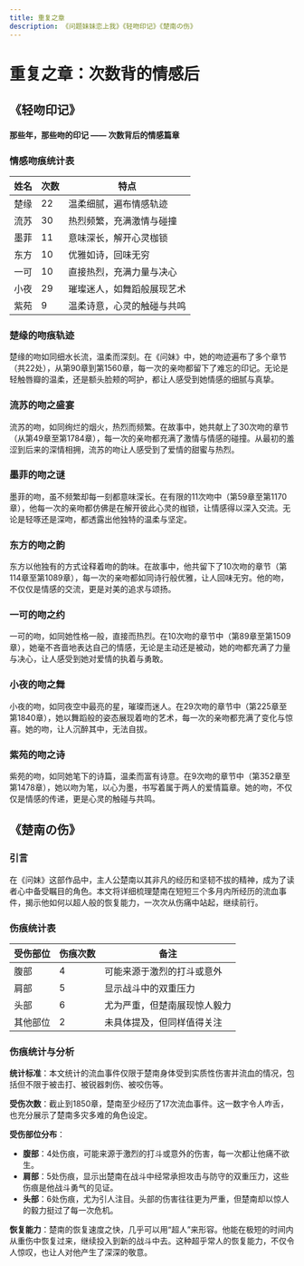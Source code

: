 ```yaml
---
title: 重复之章
description: 《问题妹妹恋上我》《轻吻印记》《楚南の伤》
---
```


# 重复之章：次数背的情感后

## 《轻吻印记》
#### 那些年，那些吻的印记 —— 次数背后的情感篇章

### 情感吻痕统计表

| 姓名 | 次数 | 特点               |
| ------ | -------- | -------------------------- |
| 楚缘   | 22       | 温柔细腻，遍布情感轨迹     |
| 流苏   | 30       | 热烈频繁，充满激情与碰撞   |
| 墨菲   | 11       | 意味深长，解开心灵枷锁     |
| 东方   | 10       | 优雅如诗，回味无穷         |
| 一可   | 10       | 直接热烈，充满力量与决心   |
| 小夜   | 29       | 璀璨迷人，如舞蹈般展现艺术 |
| 紫苑   | 9        | 温柔诗意，心灵的触碰与共鸣 |

### 楚缘的吻痕轨迹
楚缘的吻如同细水长流，温柔而深刻。在《问妹》中，她的吻迹遍布了多个章节（共22处），从第90章到第1560章，每一次的亲吻都留下了难忘的印记。无论是轻触唇瓣的温柔，还是额头脸颊的呵护，都让人感受到她情感的细腻与真挚。

### 流苏的吻之盛宴
流苏的吻，如同绚烂的烟火，热烈而频繁。在故事中，她共献上了30次吻的章节（从第49章至第1784章），每一次的亲吻都充满了激情与情感的碰撞。从最初的羞涩到后来的深情相拥，流苏的吻让人感受到了爱情的甜蜜与热烈。

### 墨菲的吻之谜
墨菲的吻，虽不频繁却每一刻都意味深长。在有限的11次吻中（第59章至第1170章），他每一次的亲吻都仿佛是在解开彼此心灵的枷锁，让情感得以深入交流。无论是轻啄还是深吻，都透露出他独特的温柔与坚定。

### 东方的吻之韵
东方以他独有的方式诠释着吻的韵味。在故事中，他共留下了10次吻的章节（第114章至第1089章），每一次的亲吻都如同诗行般优雅，让人回味无穷。他的吻，不仅仅是情感的交流，更是对美的追求与颂扬。

### 一可的吻之约
一可的吻，如同她性格一般，直接而热烈。在10次吻的章节中（第89章至第1509章），她毫不吝啬地表达自己的情感，无论是主动还是被动，她的吻都充满了力量与决心，让人感受到她对爱情的执着与勇敢。

### 小夜的吻之舞
小夜的吻，如同夜空中最亮的星，璀璨而迷人。在29次吻的章节中（第225章至第1840章），她以舞蹈般的姿态展现着吻的艺术，每一次的亲吻都充满了变化与惊喜。她的吻，让人沉醉其中，无法自拔。

### 紫苑的吻之诗
紫苑的吻，如同她笔下的诗篇，温柔而富有诗意。在9次吻的章节中（第352章至第1478章），她以吻为笔，以心为墨，书写着属于两人的爱情篇章。她的吻，不仅仅是情感的传递，更是心灵的触碰与共鸣。



## 《楚南の伤》

### 引言

在《问妹》这部作品中，主人公楚南以其非凡的经历和坚韧不拔的精神，成为了读者心中备受瞩目的角色。本文将详细梳理楚南在短短三个多月内所经历的流血事件，揭示他如何以超人般的恢复能力，一次次从伤痛中站起，继续前行。

### 伤痕统计表

| 受伤部位 | 伤痕次数 | 备注                         |
| -------- | -------- | ---------------------------- |
| 腹部     | 4        | 可能来源于激烈的打斗或意外   |
| 肩部     | 5        | 显示战斗中的双重压力         |
| 头部     | 6        | 尤为严重，但楚南展现惊人毅力 |
| 其他部位 | 2        | 未具体提及，但同样值得关注   |
### 伤痕统计与分析

**统计标准**：本文统计的流血事件仅限于楚南身体受到实质性伤害并流血的情况，包括但不限于被击打、被锐器刺伤、被咬伤等。

**受伤次数**：截止到1850章，楚南至少经历了17次流血事件。这一数字令人咋舌，也充分展示了楚南多灾多难的角色设定。

**受伤部位分布**：
- **腹部**：4处伤痕，可能来源于激烈的打斗或意外的伤害，每一次都让他痛不欲生。
- **肩部**：5处伤痕，显示出楚南在战斗中经常承担攻击与防守的双重压力，这些伤痕是他战斗勇气的见证。
- **头部**：6处伤痕，尤为引人注目。头部的伤害往往更为严重，但楚南却以惊人的毅力挺过了每一次危机。

**恢复能力**：楚南的恢复速度之快，几乎可以用“超人”来形容。他能在极短的时间内从重伤中恢复过来，继续投入到新的战斗中去。这种超乎常人的恢复能力，不仅令人惊叹，也让人对他产生了深深的敬意。

<Twikoo/>